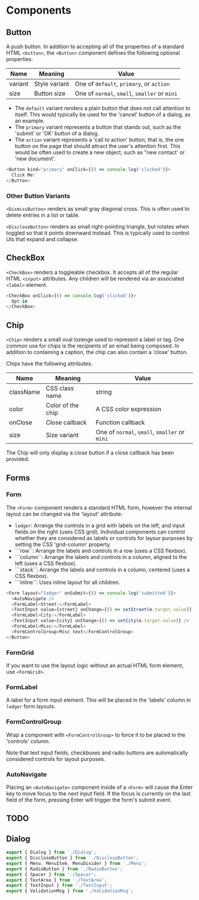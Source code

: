 # Components

## Button

A push button. In addition to accepting all of the properties of a standard HTML ```<button>```,
the ```<Button>``` component defines the following optional properties:

| Name | Meaning | Value |
| -- | -- | -- |
| variant | Style variant | One of ```default```, ```primary```, or ```action``` |
| size | Button size | One of ```normal```, ```small```, ```smaller``` or ```mini``` |

* The ```default``` variant renders a plain button that does not call attention to itself. This
  would typically be used for the 'cancel' button of a dialog, as an example.
* The ```primary``` variant represents a button that stands out, such as the 'submit' or 'OK' button
  of a dialog.
* The ```action``` variant represents a 'call to action' button, that is, the one button on the page
  that should attract the user's attention first. This would be often used to create a new object,
  such as "new contact' or 'new document'.

```js
<Button kind="primary" onClick={() => console.log('clicked')}>
  Click Me!
</Button>
```

### Other Button Variants

```<DismissButton>``` renders as small gray diagonal cross. This is often used to delete entries
in a list or table.

```<DiscloseButton>``` renders as small right-pointing triangle, but rotates when toggled so that
it points downward instead. This is typically used to control UIs that expand and collapse.

## CheckBox

```<CheckBox>``` renders a toggleable checkbox. It accepts all of the regular HTML ```<input>```
attributes. Any children will be rendered via an associated ```<label>``` element.

```js
<CheckBox onClick={() => console.log('clicked')}>
  Opt-in
</CheckBox>
```

## Chip

```<Chip>``` renders a small oval lozenge used to represent a label or tag. One common use for
chips is the recipients of an email being composed. In addition to containing a caption, the chip
can also contain a 'close' button.

Chips have the following attributes:

| Name | Meaning | Value |
| -- | -- | -- |
| className | CSS class name | string |
| color | Color of the chip | A CSS color expression |
| onClose | Close callback | Function callback |
| size | Size variant | One of ```normal```, ```small```, ```smaller``` or ```mini``` |

The Chip will only display a close button if a close callback has been provided.

## Forms

### Form

The ```<Form>``` component renders a standard HTML form, however the internal layout can be changed
via the 'layout' attribute:

* ```ledger```: Arrange the controls in a grid with labels on the left, and input fields on
  the right (uses CSS grid). Individual components can control whether they are considered as
  labels or controls for layour purposes by setting the CSS 'grid-column' property.
* ```row``: Arrange the labels and controls in a row (uses a CSS flexbox).
* ```column``: Arrange the labels and controls in a column, aligned to the left (uses a CSS flexbox).
* ```stack``: Arrange the labels and controls in a column, centered (uses a CSS flexbox).
* ```inline``: Uses inline layout for all children.

```js
<Form layout="ledger" onSubmit={() => console.log('submitted')}>
  <AutoNavigate />
  <FormLabel>Street:</FormLabel>
  <TextInput value={street} onChange={() => setStreet(e.target.value)} />
  <FormLabel>City:</FormLabel>
  <TextInput value={city} onChange={() => setCity(e.target.value)} />
  <FormLabel>Misc:</FormLabel>
  <FormControlGroup>Misc text</FormControlGroup>
</Button>
```

### FormGrid

If you want to use the layout logic without an actual HTML form element, use ```<FormGrid>```.

### FormLabel

A label for a form input element. This will be placed in the 'labels' column in ```ledger```
form layouts.

### FormControlGroup

Wrap a component with ```<FormControlGroup>``` to force it to be placed in the 'controls'
column.

Note that text input fields, checkboxes and radio buttons are automatically considered controls
for layout purposes.

### AutoNavigate

Placing an ```<AutoNavigate>``` component inside of a ```<Form>``` will cause the Enter key to
move focus to the next input field. If the focus is currently on the last field of the form,
pressing Enter will trigger the form's submit event.


## TODO
## Dialog

```js
export { Dialog } from './Dialog';
export { DiscloseButton } from './DiscloseButton';
export { Menu, MenuItem, MenuDivider } from './Menu';
export { RadioButton } from './RadioButton';
export { Spacer } from './Spacer';
export { TextArea } from './TextArea';
export { TextInput } from './TextInput';
export { ValidationMsg } from './ValidationMsg';
```
